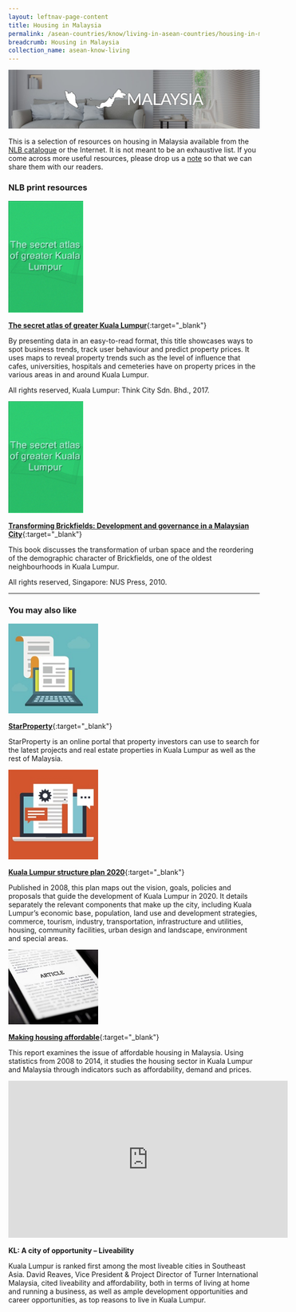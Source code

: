 ```yaml
---
layout: leftnav-page-content
title: Housing in Malaysia
permalink: /asean-countries/know/living-in-asean-countries/housing-in-malaysia/
breadcrumb: Housing in Malaysia
collection_name: asean-know-living
---
```


<img src="/images/asean-living/ASEAN-Malaysia-Housing.jpg" alt="Housing in Malaysia banner" style="width:800px;" />

This is a selection of resources on housing in Malaysia available from the [NLB catalogue](http://catalogue.nlb.gov.sg/) or the Internet.  It is not meant to be an exhaustive list. If you come across more useful resources, please drop us a [note](http://www.eyeonasia.sg/contact/) so that we can share them with our readers.

### **NLB print resources**

<img src="/images/book-covers/The-secret-atlas-of-greater-Kuala-Lumpur.png" style="width:150px;" />

[**The secret atlas of greater Kuala Lumpur**](http://eservice.nlb.gov.sg/item_holding.aspx?bid=202922587){:target="_blank"}

By presenting data in an easy-to-read format, this title showcases ways to spot business trends, track user behaviour and predict property prices. It uses maps to reveal property trends such as the level of influence that cafes, universities, hospitals and cemeteries have on property prices in the various areas in and around Kuala Lumpur.

All rights reserved, Kuala Lumpur: Think City Sdn. Bhd., 2017.

<img src="/images/book-covers/The-secret-atlas-of-greater-Kuala-Lumpur.png" style="width:150px;" />

[**Transforming Brickfields: Development and governance in a Malaysian City**](http://eservice.nlb.gov.sg/item_holding.aspx?bid=13223987){:target="_blank"}

This book discusses the transformation of urban space and the reordering of the demographic character of Brickfields, one of the oldest neighbourhoods in Kuala Lumpur.

All rights reserved, Singapore: NUS Press, 2010.

---

### **You may also like**

<img src="/images/resources/Article 1.jpg" style="width:180px;" />

[**StarProperty**](http://www.starproperty.my/home.jsp){:target="_blank"}

StarProperty is an online portal that property investors can use to search for the latest projects and real estate properties in Kuala Lumpur as well as the rest of Malaysia.

<img src="/images/resources/Article 4.jpg" style="width:180px;" />

[**Kuala Lumpur structure plan 2020**](http://www.dbkl.gov.my/pskl2020/english/introduction/index.htm){:target="_blank"}

Published in 2008, this plan maps out the vision, goals, policies and proposals that guide the development of Kuala Lumpur in 2020. It details separately the relevant components that make up the city, including Kuala Lumpur’s economic base, population, land use and development strategies, commerce, tourism, industry, transportation, infrastructure and utilities, housing, community facilities, urban design and landscape, environment and special areas.

<img src="/images/resources/Article 3.jpg" style="width:180px;" />

[**Making housing affordable**](http://www.krinstitute.org/assets/contentMS/img/template/editor/_FINAL_Full_Draft__KRI_-_Making_Housing_Affordable__with_hyperlink__220815%20(1).pdf){:target="_blank"}

This report examines the issue of affordable housing in Malaysia. Using statistics from 2008 to 2014, it studies the housing sector in Kuala Lumpur and Malaysia through indicators such as affordability, demand and prices.

<div class="bp-youtube">
<iframe width="560" height="315" src="https://www.youtube.com/embed/6XuqTXNrc3Y" frameborder="0" allow="accelerometer; autoplay; encrypted-media; gyroscope; picture-in-picture" allowfullscreen></iframe>
</div>

**KL: A city of opportunity – Liveability**

Kuala Lumpur is ranked first among the most liveable cities in Southeast Asia. David Reaves, Vice President & Project Director of Turner International Malaysia, cited liveability and affordability, both in terms of living at home and running a business, as well as ample development opportunities and career opportunities, as top reasons to live in Kuala Lumpur.